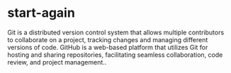 # start-again
Git is a distributed version control system that allows multiple contributors to collaborate on a project, tracking changes and managing different versions of code. GitHub is a web-based platform that utilizes Git for hosting and sharing repositories, facilitating seamless collaboration, code review, and project management.. <br>

